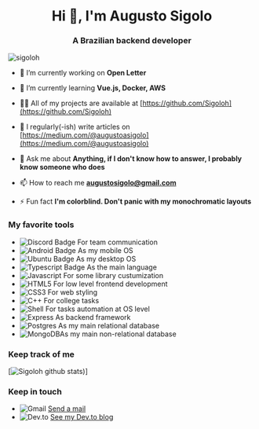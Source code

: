 <h1 align="center">Hi 👋, I'm Augusto Sigolo</h1>
<h3 align="center">A Brazilian backend developer</h3>

<p align="left"> <img src="https://komarev.com/ghpvc/?username=sigoloh&label=Profile%20views&color=0e75b6&style=flat" alt="sigoloh" /> </p>

- 🔭 I’m currently working on **Open Letter**

- 🌱 I’m currently learning **Vue.js, Docker, AWS**

- 👨‍💻 All of my projects are available at [https://github.com/Sigoloh](https://github.com/Sigoloh)

- 📝 I regularly(-ish) write articles on [https://medium.com/@augustoasigolo](https://medium.com/@augustoasigolo)

- 💬 Ask me about **Anything, if I don't know how to answer, I probably know someone who does**

- 📫 How to reach me **augustosigolo@gmail.com**

- ⚡ Fun fact **I'm colorblind. Don't panic with my monochromatic layouts**

### My favorite tools

- ![Discord Badge](https://img.shields.io/badge/Discord-7289DA?style=for-the-badge&logo=discord&logoColor=white) For team communication
- ![Android Badge](https://img.shields.io/badge/Android-3DDC84?style=for-the-badge&logo=android&logoColor=white) As my mobile OS
- ![Ubuntu Badge](https://img.shields.io/badge/Ubuntu-E95420?style=for-the-badge&logo=ubuntu&logoColor=white) As my desktop OS
- ![Typescript Badge](https://img.shields.io/badge/TypeScript-007ACC?style=for-the-badge&logo=typescript&logoColor=white) As the main language
-  ![Javascript](https://img.shields.io/badge/JavaScript-323330?style=for-the-badge&logo=javascript&logoColor=F7DF1E) For some library custumization 
- ![HTML5](https://img.shields.io/badge/HTML5-E34F26?style=for-the-badge&logo=html5&logoColor=white) For low level frontend development
- ![CSS3](https://img.shields.io/badge/CSS3-1572B6?style=for-the-badge&logo=css3&logoColor=white) For web styling
- ![C++](https://img.shields.io/badge/C%2B%2B-00599C?style=for-the-badge&logo=c%2B%2B&logoColor=white) For college tasks
- ![Shell](https://img.shields.io/badge/Shell_Script-121011?style=for-the-badge&logo=gnu-bash&logoColor=white) For tasks automation at OS level
- ![Express](https://img.shields.io/badge/Express.js-404D59?style=for-the-badge) As backend framework
- ![Postgres](https://img.shields.io/badge/PostgreSQL-316192?style=for-the-badge&logo=postgresql&logoColor=white) As my main relational database
- ![MongoDB](https://img.shields.io/badge/MongoDB-4EA94B?style=for-the-badge&logo=mongodb&logoColor=white)As my main non-relational database



### Keep track of me

[![Sigoloh github stats](https://github-readme-stats.vercel.app/api?username=Sigoloh&theme=radical))]

### Keep in touch

- ![Gmail](https://img.shields.io/badge/Gmail-D14836?style=for-the-badge&logo=gmail&logoColor=white) [Send a mail](mailto:augustosigolo@gmail.com)
- ![Dev.to](https://img.shields.io/badge/dev.to-0A0A0A?style=for-the-badge&logo=dev.to&logoColor=white) [See my Dev.to blog ](https://dev.to/sigoloh)


